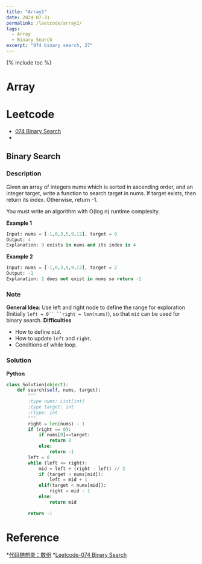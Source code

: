 ```yaml
---
title: "Array1"
date: 2024-07-31
permalink: /leetcode/array1/
tags:
  - Array
  - Binary Search
excerpt: "074 binary search, 27"
---
```

{% include toc %}

# Array

# Leetcode 
  * [074 Binary Search](https://leetcode.com/problems/binary-search/)
  *

## Binary Search

### Description
Given an array of integers nums which is sorted in ascending order, and an integer target, write a function to search target in nums. If target exists, then return its index. Otherwise, return -1.

You must write an algorithm with O(log n) runtime complexity.

**Example 1**
```Python
Input: nums = [-1,0,3,5,9,12], target = 9
Output: 4
Explanation: 9 exists in nums and its index is 4
```

**Example 2**
```Python
Input: nums = [-1,0,3,5,9,12], target = 2
Output: -1
Explanation: 2 does not exist in nums so return -1
```

### Note
**General Idea**: Use left and right node to define the range for exploration (Initially ```left = 0`` ``right = len(nums)```), so that ``mid`` can be used for binary search. 
**Difficulties**
  * How to define ```mid```.
  * How to update ```left``` and ```right```.
  * Conditions of while loop.

### Solution
**Python**
```Python
class Solution(object):
    def search(self, nums, target):
        """
        :type nums: List[int]
        :type target: int
        :rtype: int
        """
        right = len(nums) - 1
        if (right == 0):
            if nums[0]==target:
                return 0
            else:
                return -1
        left = 0
        while (left <= right):
            mid = left + (right - left) // 2
            if (target > nums[mid]):
                left = mid + 1
            elif(target < nums[mid]):
                right = mid - 1
            else:
                return mid
                
        return -1
```

# Reference
*[代码随想录：数组](https://programmercarl.com/数组理论基础.html)
*[Leetcode-074 Binary Search](https://leetcode.com/problems/binary-search/)

